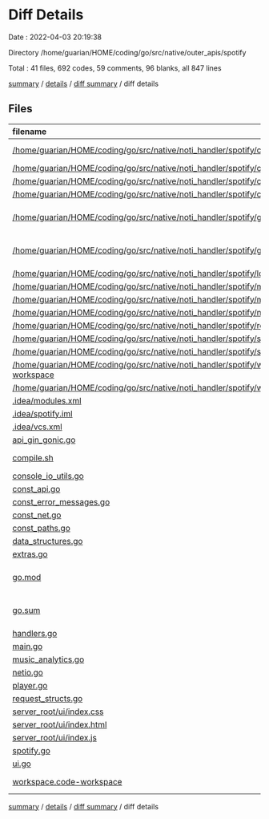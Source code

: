 # Diff Details

Date : 2022-04-03 20:19:38

Directory /home/guarian/HOME/coding/go/src/native/outer_apis/spotify

Total : 41 files,  692 codes, 59 comments, 96 blanks, all 847 lines

[summary](results.md) / [details](details.md) / [diff summary](diff.md) / diff details

## Files
| filename | language | code | comment | blank | total |
| :--- | :--- | ---: | ---: | ---: | ---: |
| [/home/guarian/HOME/coding/go/src/native/noti_handler/spotify/compile.sh](//home/guarian/HOME/coding/go/src/native/noti_handler/spotify/compile.sh) | Shell Script | -1 | -1 | -1 | -3 |
| [/home/guarian/HOME/coding/go/src/native/noti_handler/spotify/console_io_utils.go](//home/guarian/HOME/coding/go/src/native/noti_handler/spotify/console_io_utils.go) | Go | -87 | -9 | -12 | -108 |
| [/home/guarian/HOME/coding/go/src/native/noti_handler/spotify/const_error_messages.go](//home/guarian/HOME/coding/go/src/native/noti_handler/spotify/const_error_messages.go) | Go | -64 | -1 | -3 | -68 |
| [/home/guarian/HOME/coding/go/src/native/noti_handler/spotify/const_net.go](//home/guarian/HOME/coding/go/src/native/noti_handler/spotify/const_net.go) | Go | -34 | -5 | -8 | -47 |
| [/home/guarian/HOME/coding/go/src/native/noti_handler/spotify/go.mod](//home/guarian/HOME/coding/go/src/native/noti_handler/spotify/go.mod) | Go Module File | -15 | 0 | -4 | -19 |
| [/home/guarian/HOME/coding/go/src/native/noti_handler/spotify/go.sum](//home/guarian/HOME/coding/go/src/native/noti_handler/spotify/go.sum) | Go Checksum File | -389 | 0 | -1 | -390 |
| [/home/guarian/HOME/coding/go/src/native/noti_handler/spotify/logfile.txt](//home/guarian/HOME/coding/go/src/native/noti_handler/spotify/logfile.txt) | Django txt | -20 | 0 | -1 | -21 |
| [/home/guarian/HOME/coding/go/src/native/noti_handler/spotify/main.go](//home/guarian/HOME/coding/go/src/native/noti_handler/spotify/main.go) | Go | -131 | -1 | -27 | -159 |
| [/home/guarian/HOME/coding/go/src/native/noti_handler/spotify/music_analytics.go](//home/guarian/HOME/coding/go/src/native/noti_handler/spotify/music_analytics.go) | Go | -48 | 0 | -8 | -56 |
| [/home/guarian/HOME/coding/go/src/native/noti_handler/spotify/netio.go](//home/guarian/HOME/coding/go/src/native/noti_handler/spotify/netio.go) | Go | -272 | -48 | -41 | -361 |
| [/home/guarian/HOME/coding/go/src/native/noti_handler/spotify/request_structs.go](//home/guarian/HOME/coding/go/src/native/noti_handler/spotify/request_structs.go) | Go | -9 | 0 | -3 | -12 |
| [/home/guarian/HOME/coding/go/src/native/noti_handler/spotify/server.go](//home/guarian/HOME/coding/go/src/native/noti_handler/spotify/server.go) | Go | -3 | 0 | -3 | -6 |
| [/home/guarian/HOME/coding/go/src/native/noti_handler/spotify/spotify.go](//home/guarian/HOME/coding/go/src/native/noti_handler/spotify/spotify.go) | Go | -171 | -14 | -30 | -215 |
| [/home/guarian/HOME/coding/go/src/native/noti_handler/spotify/workspace.code-workspace](//home/guarian/HOME/coding/go/src/native/noti_handler/spotify/workspace.code-workspace) | JSON with Comments | -17 | 0 | 0 | -17 |
| [/home/guarian/HOME/coding/go/src/native/noti_handler/spotify/ws.go](//home/guarian/HOME/coding/go/src/native/noti_handler/spotify/ws.go) | Go | -4 | -1 | -4 | -9 |
| [.idea/modules.xml](/.idea/modules.xml) | XML | 8 | 0 | 0 | 8 |
| [.idea/spotify.iml](/.idea/spotify.iml) | XML | 8 | 0 | 0 | 8 |
| [.idea/vcs.xml](/.idea/vcs.xml) | XML | 6 | 0 | 0 | 6 |
| [api_gin_gonic.go](/api_gin_gonic.go) | Go | 42 | 8 | 15 | 65 |
| [compile.sh](/compile.sh) | Shell Script | 1 | 1 | 1 | 3 |
| [console_io_utils.go](/console_io_utils.go) | Go | 87 | 9 | 12 | 108 |
| [const_api.go](/const_api.go) | Go | 4 | 0 | 2 | 6 |
| [const_error_messages.go](/const_error_messages.go) | Go | 64 | 1 | 3 | 68 |
| [const_net.go](/const_net.go) | Go | 34 | 5 | 8 | 47 |
| [const_paths.go](/const_paths.go) | Go | 5 | 0 | 2 | 7 |
| [data_structures.go](/data_structures.go) | Go | 169 | 12 | 22 | 203 |
| [extras.go](/extras.go) | Go | 44 | 11 | 9 | 64 |
| [go.mod](/go.mod) | Go Module File | 27 | 0 | 4 | 31 |
| [go.sum](/go.sum) | Go Checksum File | 423 | 0 | 1 | 424 |
| [handlers.go](/handlers.go) | Go | 284 | 21 | 35 | 340 |
| [main.go](/main.go) | Go | 62 | 4 | 18 | 84 |
| [music_analytics.go](/music_analytics.go) | Go | 48 | 0 | 8 | 56 |
| [netio.go](/netio.go) | Go | 272 | 48 | 41 | 361 |
| [player.go](/player.go) | Go | 46 | 0 | 7 | 53 |
| [request_structs.go](/request_structs.go) | Go | 9 | 0 | 3 | 12 |
| [server_root/ui/index.css](/server_root/ui/index.css) | CSS | 0 | 0 | 1 | 1 |
| [server_root/ui/index.html](/server_root/ui/index.html) | HTML | 19 | 5 | 4 | 28 |
| [server_root/ui/index.js](/server_root/ui/index.js) | JavaScript | 91 | 0 | 12 | 103 |
| [spotify.go](/spotify.go) | Go | 186 | 14 | 33 | 233 |
| [ui.go](/ui.go) | Go | 1 | 0 | 1 | 2 |
| [workspace.code-workspace](/workspace.code-workspace) | JSON with Comments | 17 | 0 | 0 | 17 |

[summary](results.md) / [details](details.md) / [diff summary](diff.md) / diff details